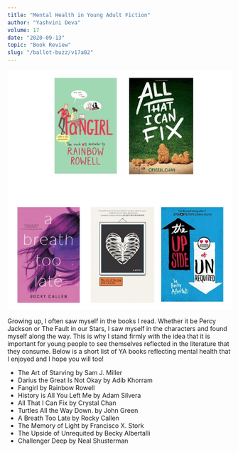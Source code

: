 ```yaml
---
title: "Mental Health in Young Adult Fiction"
author: "Yashvini Deva"
volume: 17
date: "2020-09-13"
topic: "Book Review"
slug: "/ballot-buzz/v17a02"
---
```


![](./img/v17a02img.jpg)

Growing up, I often saw myself in the books I read. Whether it be Percy Jackson or The Fault in our Stars, I saw myself in the characters and found myself along the way. This is why I stand firmly with the idea that it is important for young people to see themselves reflected in the literature that they consume. Below is a short list of YA books reflecting mental health that I enjoyed and I hope you will too!

* The Art of Starving by Sam J. Miller
* Darius the Great Is Not Okay by Adib Khorram
* Fangirl by Rainbow Rowell
* History is All You Left Me by Adam Silvera
* All That I Can Fix by Crystal Chan
* Turtles All the Way Down. by John Green
* A Breath Too Late by Rocky Callen
* The Memory of Light by Francisco X. Stork
* The Upside of Unrequited by Becky Albertalli
* Challenger Deep by Neal Shusterman